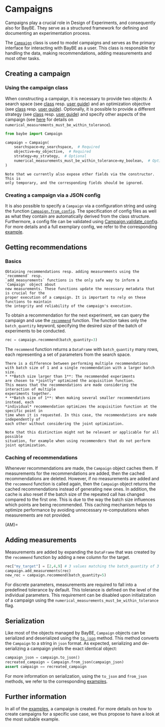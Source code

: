 # Campaigns

Campaigns play a crucial role in Design of Experiments, and consequently also for BayBE.
They serve as a structured framework for defining and documenting an experimentation
process.

The [`Campaign`](baybe.campaign.Campaign) class is used to model campaigns and 
serves as the primary interface for interacting with BayBE as a user. This class is
responsible for handling the data, making recommendations, adding measurements and
most other tasks.

## Creating a campaign

### Using the campaign class

When constructing a campaign, it is necessary to provide two objects:
A search space (see [class](baybe.searchspace.core.SearchSpace) resp. [user guide](./searchspace))
and an optimization objective (see [class](baybe.objective.Objective) resp. [user guide](./objective)).
Optionally, it is possible to provide a different strategy
(see [class](baybe.strategies.base.Strategy) resp. [user guide](./strategy)) and specify
other aspects of the campaign (see [here](#AM) for details on
`numerical_measurements_must_be_within_tolerance`).


~~~python
from baybe import Campaign

campaign = Campaign(
    searchspace=my_searchspace,  # Required
    objective=my_objective,  # Required
    strategy=my_strategy,  # Optional
    numerical_measurements_must_be_within_tolerance=my_boolean,  # Optional
)
~~~

```{attention}
Note that we currently also expose other fields via the constructor. This is
only temporary, and the corresponding fields should be ignored.
```

### Creating a campaign via a JSON config

It is also possible to specify a `Campaign` via a configuration string and using the
function [`Campaign.from_config`](baybe.campaign.Campaign.from_config).
The specification of config files as well as what they contain are automatically
derived from the class structure.
Furthermore, a config file can be validated using 
[Campaign.validate_config](baybe.campaign.Campaign.validate_config).
For more details and a full exemplary config, we refer to the corresponding
[example](./../../examples/Serialization/create_from_config).

## Getting recommendations

### Basics

```{attention}
Obtaining recommendations resp. adding measurements using the `recommend` resp.
`add_measurements` functions is the only safe way to inform a `Campaign` object about
new measurements. These functions update the necessary metadata that is crucial for the
proper execution of a campaign. It is important to rely on these functions to maintain
the integrity and reliability of the campaign's execution.
```

To obtain a recommendation for the next experiment, we can query the campaign and use
the [`recommend`](baybe.campaign.Campaign.recommend) function. The function takes only
the `batch_quantity` keyword, specifying the desired size of
the batch of experiments to be conducted.

~~~python
rec = campaign.recommend(batch_quantity=3)
~~~

The `recommend` function returns a `DataFrame` with `batch_quantity` many rows, each 
representing a set of parameters from the search space.

```{important}
There is a difference between performing multiple recommendations
with batch size of 1 and a single recommendation with a larger batch size.
* **Batch size larger than 1**: The recommended experiments
are chosen to *jointly* optimized the acquisition function.
This means that the recommendations are made considering the interaction of multiple
experiments together.
* **Batch size of 1**: When making several smaller recommendations instead, each
*individual* recommendation optimizes the acquisition function at the specific point in 
time when it is requested. In this case, the recommendations are made independently of
each other without considering the joint optimization.

Note that this distinction might not be relevant or applicable for all possible
situation, for example when using recommenders that do not perform joint optimization.
```

### Caching of recommendations

Whenever recommendations are made, the `Campaign` object caches them. If measurements
for the recommendations are added, then the cached recommendations are deleted. However,
if no measurements are added and the `recommend` function is called again, then the
`Campaign` object returns the cached recommendations instead of generating new
ones. In addition, the cache is also reset if the batch size of the repeated call has
changed compared to the first one. This is due to the way the batch size influences
which points are being recommended.
This caching mechanism helps to optimize performance by avoiding unnecessary
re-computations when measurements are not provided.

(AM)=
## Adding measurements

Measurements are added by expanding the  `DataFrame` that was created by the `recommend`
function by adding a new column for the target. 

~~~python
rec["my_target"] = [2,4,9] # 3 values matching the batch_quantity of 3
campaign.add_measurements(rec)
new_rec = campaign.recommend(batch_quantity=5)
~~~

For discrete parameters, measurements are required to fall into a
predefined tolerance by default.
This tolerance is defined on the level of the individual parameters.
This requirement can be disabled upon initialization of a campaign using the
`numerical_measurements_must_be_within_tolerance` flag.

## Serialization

Like most of the objects managed by BayBE, `Campaign` objects can be serialized and
deserialized using the [`to_json`](baybe.utils.serialization.SerialMixin.to_json)
method. This method converts the `Campaign` to a string in `json` format. As expected,
serializing and de-serializing a campaign yields the exact identical object:
~~~python
campaign_json = campaign.to_json()
recreated_campaign = Campaign.from_json(campaign_json)
assert campaign == recreated_campaign
~~~
For more information on serialization, using the `to_json` and `from_json` methods, we
refer to the corresponding [examples](./../../examples/Serialization/Serialization).

## Further information

In all of the [examples](./../../examples/examples), a campaign is created. For more
details on how to create campaigns for a specific use case, we thus propose to have
a look at the most suitable example.